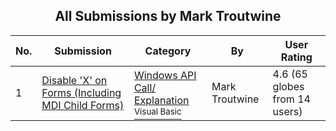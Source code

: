 ﻿<div align="center">

## All Submissions by Mark Troutwine

</div>

No.  | Submission | Category | By   | User Rating
---- | ---------- | -------- | ---- | -----------
1 | [Disable 'X' on Forms \(Including MDI Child Forms\)<br />](https://github.com/Planet-Source-Code/mark-troutwine-disable-x-on-forms-including-mdi-child-forms__1-3335) | [Windows API Call/ Explanation<br /><sup>Visual Basic</sup>](../ByCategory/windows-api-call-explanation__1-39.md) | Mark Troutwine | 4.6 (65 globes from 14 users)
